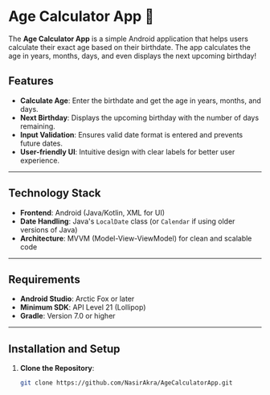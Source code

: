 # Age Calculator App 🎂

The **Age Calculator App** is a simple Android application that helps users calculate their exact age based on their birthdate. The app calculates the age in years, months, days, and even displays the next upcoming birthday!

## Features
- **Calculate Age**: Enter the birthdate and get the age in years, months, and days.
- **Next Birthday**: Displays the upcoming birthday with the number of days remaining.
- **Input Validation**: Ensures valid date format is entered and prevents future dates.
- **User-friendly UI**: Intuitive design with clear labels for better user experience.

---

## Technology Stack
- **Frontend**: Android (Java/Kotlin, XML for UI)
- **Date Handling**: Java's `LocalDate` class (or `Calendar` if using older versions of Java)
- **Architecture**: MVVM (Model-View-ViewModel) for clean and scalable code

---

## Requirements
- **Android Studio**: Arctic Fox or later
- **Minimum SDK**: API Level 21 (Lollipop)
- **Gradle**: Version 7.0 or higher

---

## Installation and Setup

1. **Clone the Repository**:
   ```bash
   git clone https://github.com/NasirAkra/AgeCalculatorApp.git
